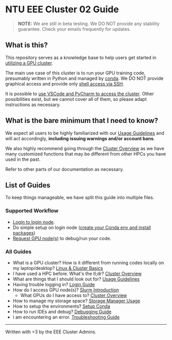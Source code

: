 # NTU EEE Cluster 02 Guide

> **NOTE:** We are still in beta testing. We DO NOT provide any stability
> guarantee. Check your emails frequently for updates.

## What is this?

This repository serves as a knowledge base to help users get started in
[utilizing a GPU cluster](basics.md).

The main use case of this cluster is to run your GPU training code, presumably
written in Python and managed by [conda](conda.md). We DO NOT provide graphical
access and provide only [shell access via SSH](login.md).

It is possible to [use VSCode and PyCharm to access the cluster](debugging.md).
Other possibilities exist, but we cannot cover all of them, so please adapt
instructions as necessary.

## What is the bare minimum that I need to know?

We expect all users to be highly familiarized with our
[Usage Guidelines](guideline.md) and will act accordingly, **including issuing
warnings and/or account bans**.

We also highly recommend going through the [Cluster Overview](cluster.md) as we
have many customized functions that may be different from other HPCs you have
used in the past.

Refer to other parts of our documentation as necessary.

## List of Guides

To keep things manageable, we have split this guide into multiple files.

### Supported Workflow
- [Login to login node](login.md).
- Do simple setup on login node
  ([create your Conda env and install packages](conda.md))
- [Request GPU node(s)](slurm.md) to debug/run your code.

### All Guides
- What is a GPU cluster? How is it different from running codes locally on my
  laptop/desktop? [Linux & Cluster Basics](basics.md)
- I have used a HPC before. What's the tl;dr? [Cluster Overview](cluster.md)
- What are things that I should look out for? [Usage Guidelines](guideline.md)
- Having trouble logging in? [Login Guide](login.md)
- How do I access GPU node(s)? [Slurm Introduction](slurm.md)
    - What GPUs do I have access to? [Cluster Overview](cluster.md)
- How to manage my storage space? [Storage Manager Usage](storaged.md)
- How to setup the environments? [Setup Conda](conda.md)
- How to run IDEs and debug? [Debugging Guide](debugging.md)
- I am encountering an error. [Troubleshooting Guide](troubleshooting.md)

---

Written with <3 by the EEE Cluster Admins.
